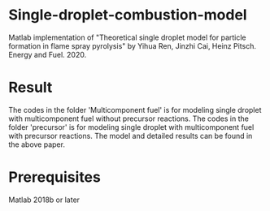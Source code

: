 # Single-droplet-combustion-model
Matlab implementation of "Theoretical single droplet model for particle formation in flame spray pyrolysis" by Yihua Ren, Jinzhi Cai, Heinz Pitsch. Energy and Fuel. 2020.
# Result
The codes in the folder 'Multicomponent fuel' is for modeling single droplet with multicomponent fuel without precursor reactions.
The codes in the folder 'precursor' is for modeling single droplet with multicomponent fuel with precursor reactions.
The model and detailed results can be found in the above paper.
# Prerequisites
Matlab 2018b or later

